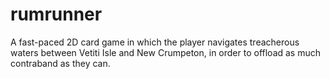 # rumrunner
A fast-paced 2D card game in which the player navigates treacherous waters between Vetiti Isle and New Crumpeton, in order to offload as much contraband as they can. 

